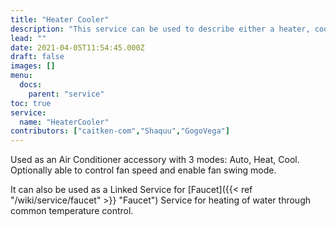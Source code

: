 ```yaml
---
title: "Heater Cooler"
description: "This service can be used to describe either a heater, cooler or a heater and a cooler"
lead: ""
date: 2021-04-05T11:54:45.000Z
draft: false
images: []
menu:
  docs:
    parent: "service"
toc: true
service:
  name: "HeaterCooler"
contributors: ["caitken-com","Shaquu","GogoVega"]
---
```


Used as an Air Conditioner accessory with 3 modes: Auto, Heat, Cool. Optionally able to control fan speed and enable fan swing mode.

It can also be used as a Linked Service for [Faucet]({{< ref "/wiki/service/faucet" >}} "Faucet") Service for heating of water through common temperature control.
